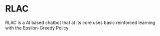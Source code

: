 # RLAC
RLAC is a AI based chatbot that at its core uses basic reinforced learning with the Epsilon-Greedy Policy
